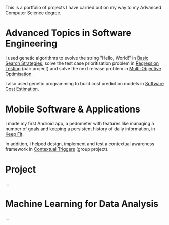 This is a portfolio of projects I have carried out on my way to my Advanced Computer Science degree.

# Advanced Topics in Software Engineering

I used genetic algorithms to evolve the string "Hello, World!" in [Basic Search Strategies](https://github.com/tiggerdine/basic-search-strategies), solve the test case prioritisation problem in [Regression Testing](https://github.com/tiggerdine/regression-testing) (pair project) and solve the next release problem in [Multi-Objective Optimisation](https://github.com/tiggerdine/multi-objective-optimisation).

I also used genetic programming to build cost prediction models in [Software Cost Estimation](https://github.com/tiggerdine/software-cost-estimation).

# Mobile Software & Applications

I made my first Android app, a pedometer with features like managing a number of goals and keeping a persistent history of daily information, in [Keep Fit](https://github.com/tiggerdine/keep-fit).

In addition, I helped design, implement and test a contextual awareness framework in [Contextual Triggers](https://github.com/tiggerdine/contextual-triggers) (group project).

# Project

...

# Machine Learning for Data Analysis

...
